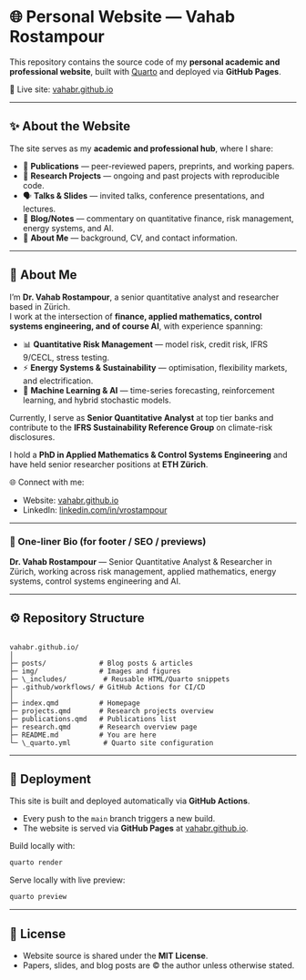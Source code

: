 # 🌐 Personal Website — Vahab Rostampour

This repository contains the source code of my **personal academic and professional website**, built with [Quarto](https://quarto.org) and deployed via **GitHub Pages**.  

🔗 Live site: [vahabr.github.io](https://vahabr.github.io)

---

## ✨ About the Website

The site serves as my **academic and professional hub**, where I share:

- 📄 **Publications** — peer-reviewed papers, preprints, and working papers.  
- 🧪 **Research Projects** — ongoing and past projects with reproducible code.  
- 🗣 **Talks & Slides** — invited talks, conference presentations, and lectures.  
- 📓 **Blog/Notes** — commentary on quantitative finance, risk management, energy systems, and AI.  
- 👤 **About Me** — background, CV, and contact information.  

---

## 👋 About Me

I’m **Dr. Vahab Rostampour**, a senior quantitative analyst and researcher based in Zürich.  
I work at the intersection of **finance, applied mathematics, control systems engineering, and of course AI**, with experience spanning:

- 📊 **Quantitative Risk Management** — model risk, credit risk, IFRS 9/CECL, stress testing.  
- ⚡ **Energy Systems & Sustainability** — optimisation, flexibility markets, and electrification.  
- 🤖 **Machine Learning & AI** — time-series forecasting, reinforcement learning, and hybrid stochastic models.  

Currently, I serve as **Senior Quantitative Analyst** at top tier banks and contribute to the **IFRS Sustainability Reference Group** on climate-risk disclosures.  

I hold a **PhD in Applied Mathematics & Control Systems Engineering** and have held senior researcher positions at **ETH Zürich**.  

🌐 Connect with me:  
- Website: [vahabr.github.io](https://vahabr.github.io)  
- LinkedIn: [linkedin.com/in/vrostampour](https://linkedin.com/in/vrostampour)  

---

### 📌 One-liner Bio (for footer / SEO / previews)

**Dr. Vahab Rostampour** — Senior Quantitative Analyst & Researcher in Zürich, working across risk management, applied mathematics, energy systems, control systems engineering and AI.  

---

## ⚙️ Repository Structure

```

vahabr.github.io/
│
├─ posts/             # Blog posts & articles
├─ img/               # Images and figures
├─ \_includes/         # Reusable HTML/Quarto snippets
├─ .github/workflows/ # GitHub Actions for CI/CD
│
├─ index.qmd          # Homepage
├─ projects.qmd       # Research projects overview
├─ publications.qmd   # Publications list
├─ research.qmd       # Research overview page
├─ README.md          # You are here
└─ \_quarto.yml        # Quarto site configuration

````

---

## 🚀 Deployment

This site is built and deployed automatically via **GitHub Actions**.

- Every push to the `main` branch triggers a new build.  
- The website is served via **GitHub Pages** at [vahabr.github.io](https://vahabr.github.io).  

Build locally with:
```bash
quarto render
````

Serve locally with live preview:

```bash
quarto preview
```

---

## 📄 License

* Website source is shared under the **MIT License**.
* Papers, slides, and blog posts are © the author unless otherwise stated.




